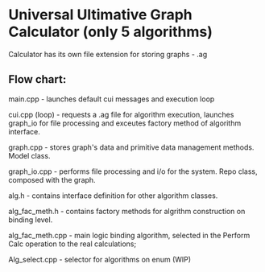 # Universal Ultimative Graph Calculator (only 5 algorithms)

Calculator has its own file extension for storing graphs - .ag



## Flow chart:

main.cpp - launches default cui messages and execution loop

cui.cpp (loop) - requests a .ag file for algorithm execution, 
  launches graph_io for file processing and exceutes factory method of algorithm interface.
  
graph.cpp - stores graph's data and primitive data management methods. Model class.

graph_io.cpp - performs file processing and i/o for the system. Repo class, composed with the graph.

alg.h - contains interface definition for other algorithm classes.

alg_fac_meth.h - contains factory methods for algrithm construction on binding level.

alg_fac_meth.cpp - main logic binding algorithm, selected in the 
Perform Calc operation to the real calculations;

Alg_select.cpp - selector for algorithms on enum (WIP)

